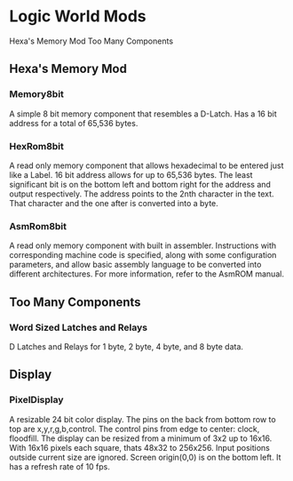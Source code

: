 # Logic World Mods

Hexa's Memory Mod
Too Many Components

## Hexa's Memory Mod
 
### Memory8bit

A simple 8 bit memory component that resembles a D-Latch. Has a 16 bit address for a total of 65,536 bytes.

### HexRom8bit

A read only memory component that allows hexadecimal to be entered just like a Label. 16 bit address allows for up to 65,536 bytes. The least significant bit is on the bottom left and bottom right for the address and output respectively.
The address points to the 2nth character in the text. That character and the one after is converted into a byte.

### AsmRom8bit

A read only memory component with built in assembler. Instructions with corresponding machine code is specified, along with some configuration parameters, and allow basic assembly language to be converted into different architectures. For more information, refer to the AsmROM manual.

## Too Many Components

### Word Sized Latches and Relays

D Latches and Relays for 1 byte, 2 byte, 4 byte, and 8 byte data.

## Display

### PixelDisplay

A resizable 24 bit color display. The pins on the back from bottom row to top are x,y,r,g,b,control. The control pins from edge to center: clock, floodfill. The display can be resized from a minimum of 3x2 up to 16x16. With 16x16 pixels each square, thats 48x32 to 256x256. Input positions outside current size are ignored. Screen origin(0,0) is on the bottom left. It has a refresh rate of 10 fps.